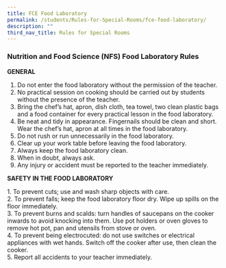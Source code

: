 ```yaml
---
title: FCE Food Laboratory
permalink: /students/Rules-for-Special-Rooms/fce-food-laboratory/
description: ""
third_nav_title: Rules for Special Rooms
---
```

### Nutrition and Food Science (NFS) Food Laboratory Rules

**GENERAL**

1.  Do not enter the food laboratory without the permission of the teacher.
2.  No practical session on cooking should be carried out by students without the presence of the teacher.
3.  Bring the chef’s hat, apron, dish cloth, tea towel, two clean plastic bags and a food container for every practical lesson in the food laboratory.
4.  Be neat and tidy in appearance. Fingernails should be clean and short. Wear the chef’s hat, apron at all times in the food laboratory.
5.  Do not rush or run unnecessarily in the food laboratory.
6.  Clear up your work table before leaving the food laboratory.
7.  Always keep the food laboratory clean.
8.  When in doubt, always ask.
9.  Any injury or accident must be reported to the teacher immediately.

**SAFETY IN THE FOOD LABORATORY**

1\.  To prevent cuts; use and wash sharp objects with care.    
2\.  To prevent falls; keep the food laboratory floor dry. Wipe up spills on the floor immediately.    
3\.  To prevent burns and scalds: turn handles of saucepans on the cooker inwards to avoid knocking into them. Use pot holders or oven gloves to remove hot pot, pan and utensils from stove or oven.    
4\.  To prevent being electrocuted: do not use switches or electrical appliances with wet hands. Switch off the cooker after use, then clean the cooker.        
5\.  Report all accidents to your teacher immediately.